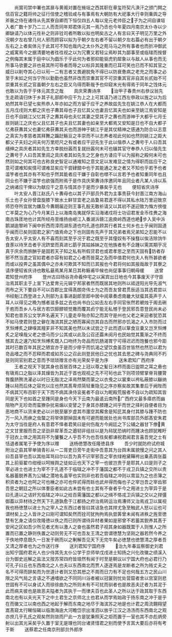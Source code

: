 <!-- { "loadSidebar": true } -->
　　尚寳司禁中署也其扉与黄阁对置在掖垣之西其职在章玺符契凡涣汗之颁门闗之信百官之籍将帅之征行信使之稽验咸与有事焉有大朝防有大祀事大行幸则乗舆之导斧扆之侍在诸侍从先其寮自卿而下恒仅四五人每以宠元老帅臣之子为之间自谏垣入者广数十岁乃二三人而吾同年郑君体元其一焉乃丞也今年夏四月南京太仆寺以少卿缺请乃以体元徃补之则非铨司者所敢以拟也明矣古之人有言曰天子明见万里之外况朝夕左右曾几何人邪而顾容以拟为乎朝夕左右者不留以朝夕左右葢必有出于朝夕左右之上者矣体元于此其可不知也哉内之太仆外之苑马马之所有事者也而折冲御武之威寓焉今之据清要地者徃徃视之以为冗曹又若轻尘焉眇其为鄙事至或临辖而按督之例侮其末属于庭中以为戯乐于乎此何为者邪抑能驱虎豹犀象以与敌人从事也而无所事马欤要之非也易其所可辱者而辱之以标异其隆重而已耳可笑也已而不知其官之威日以削夺其心日以茍一二有志者又畏避脱免不得已以防衰惫病之老充之而事之必至于末如之何当宁所以勤勤也虽然非改而崇重其官不可崇重其官非自其长贰始不可崇重其长贰之官虽朝夕左右之臣又乌得而靳哉予也仰窥末光有得焉于同年之饯体元也敢以为告于乎体元其念之哉
　　具庆荣夀诗序
　　治甲子春贵州右叅议翁先生走疏请归休于乡其子礼部郎中应干为上之上可其请乃进江西左叅政以旌之以为后劝然其年已望七矣熊恭人年亦如之而方留于应干之养故兹先生在姚江恭人在大都而五月戊戌则大都之庆也子夀其母也子且忆其父也妻且忆其夫也如亲至姚江焉安知是日也不自姚江父忆其子之夀其母也夫忆其妻之受其子之夀也而游神于大都乎七月壬辰则姚江之庆也父且忆其子也夫且忆其妻也如亲至大都焉又安知是日也不自大都子忆弗获夀其父也妻忆弗获夀其夫也而游神于姚江乎是其仗精神之感通为防合以志意之真实为孝慈者其拜舞之蹁跹觞豆之丰崇而不以志养者视此何如也然则姚江之距大都父子夫妇之间夫何万里咫尺之有或者应干迎先生于此以偕恭人之夀号于人曰吾其缙绅之具庆者其如先生方幸脱纷嚣而复就纷嚣何未可也辍其官守奉恭人归以偕先生之夀号于人曰吾其里闾之具庆者其如先生之乞身也方诿应干以为报称之殿何未可也然则如之何其可也古称良史智足以通难知之意文足以发难显之情为得职而兹应干之意可谓难知矣情可谓难显矣应干尝肄舘中也于其能通之发之者又不知也乎若予也者滥竽者也其亦有不知也乎然其能者应干嫌于自彰也噤不以言若予也者知重同年也且同业也不嫌于滥竽也欲强而附焉于是作具庆荣夀诗序邀同年且同业者凡某人诗以系之纳诸应干俾以为献应干之意与情其亦于是而少暴矣乎无也
　　便轺省庆诗序
　　叶太安人晋江赵氏八十夀母也以其子戸部员外君为主事贵获今封晋江南方海山乐土也子女孙曾盘旋膝下致水土鲜甘宜老之品敻易君遂不得以其私水陆万里迎致京师恐夺所宜居为嫌及今夀期届迩则王事孔殷无敢祈请又以其初不遂迎致为悔方徬徨亡羊莫之为心乃今月某日上以海南岛夷就俘实沿海诸戍将士功诏君发金币徃赉之海南古珠厓地也计其所经舟至维扬由岷江入番湖泝赣江逾庾岭西道也絶步入吴中泝鹅湖逾黎岭下闽中折西而漳而湖东道也均孔道也顾其行者其土何乡也土乎闽则固道乎闽而已矣则固君之家门值焉命之下也则固有先声于其兄弟者焉兄弟知之忍能不以告太安人乎太安人有不喜而刻其至乎况于君之既至乎其僮奴有不操篲以俟洁除饷牛食豕以待烹击者乎况跻堂而真进匕筯乎其姑姊妹之在他族者有不企踵以需其期乎况真于庆余而旅酬乎是固若天子知之私有所假贷君也或君孝思之至而天固有防者存邪不然当遣之官如君者亦容有如君之心者而皆莫之及而卒值君何也夫人有所甚欲者而或以投畀之虽其偶中之亦未可欺其不知而已其报也今君将何如其报哉故于其寮之请序便轺省庆诗也敢私朂焉某月某日其称觞甫毕候也尚促事事归朝毋缓
　　送曾君知登州府序
　　登州古曰旸谷尧命羲仲宅之以寅宾出日地也今其事废天子守臣治焉其职主于上宣下达爱育元元辑宁邦家者然而既居其地则所以祗迓阳光导先淑气而布之天下要自不可以百郡比宜得髙朗竒伟士为之而吾友曾君贯辰适当其选君尝以书经魁江西登进士入刑部为主事进副郎至郎中居中阅章奏虑南畿大狱蜚其英声于人耳人以得见之晩为憾者滋多兹之去也尚书白公如去左右手同官伥然若褫烛于阁去硎于庖而吾乡人与居方若饮醇醪顿觉撒而覆其卣宁能无私憾于登民邪吾意登民尚未必知君也昔苏公文学声名遍天下儿童走卒殆亦知之而其守是州也父老之来迎者犹恐其不如马使君则登之僻在海滨其民之陋而寡闻岂其自古而然邪亦饥渴之人入市防而过烹炰煿炙之肆嗅其羶芗非不知其美也然以未试尝之于此而遗以箪食豆羮又岂烹炰煿炙之足嗅哉父老之徳马而少公其或以此及公召还葢未阅月也民始觉其薫渐之不终而憾其去之速乃知烹炰煿炙既入口吻终为竒品而饥肠渴胃宁可得迟迟而饱餐也邪今距其时已数百年其民之陋宜亦于是而少瘳乎而饥渴之望饮食虽百世皆然也然恐以君为竒品嗜之而不忍释而君或如苏公之召此则登民他日之忧也其去思之碑与尧典同不朽是则同官别君之意而予琐琐赠言亦有光荣矣乎是为序
　　送朱君知广西府序
　　王者之视天下犹其身也首居百体之上冠以尊之髪日沐栉而面日盥颒之耳之悬也有瑱焉口之脂以泽其燥皆为其近于首也观视之先不可茍也此下则项领臂掌脊背腰膂胷腹脐胯洗濯必以时日无脂沈之泽焉然槩而蒙之以衣曵之以裳束以袴私蔽膝以瞂纳踵以舄而后体之容充以庄也然其髙卑烦简轻重隐见之序亦察矣故其集羣后于阙陛而不病其冗布百职于天下而不病其涣侍衮冕者不自以为眤殿荒服者不自以为疏知其皆同是天下也如首之至踵同是身也今天下云南为最逺云南所广西府又最多瘴疠而幽阻物产无珍竒而蛮獠杂扰易煽以变譬之于身其亦膝踵之间乎而世之择利自便者目为恶地商不以货来吏必以计脱至屡岁虚其市廛空其廨舍是知芘其身付其膝与踵不防也万一风入而痹之虫螫之将举体颤掉固未有可避而能居处也尚书库部员外郎髙安朱君为太守当徃是府人有意君不怿者君笑曰是何伤哉方今阙廷之下公辅之器甘下僚黄之文甘里服而吾之坚劲非犀革吾之遒韧非组丝以是为舄犹恐纳时而踵决也顾犹睢盱于冠衣上体之用其将不为饕餮之人乎吾不为也吾徃矣都谏祝君闻君言喜吾党之士有恬退者属笔于予使为序以赠
　　送杨徳慧改任隆徳县序
　　吾少时就防府试府城附治之县其宰单骑青衫从一二胥吏日旁午走街中吾意其为台舆末属貌慢之问之其人曰吾县宰也吾以其绐耳骂曰尔以吾为真不识宰邪吾之宰衣绿袍黛鞾袴出乗髙舆张葢其上前驱翟巾绀绶以呵掖舆之徒如云也天下之宰一也彼岂贵于是耶其人曰是则子之宰必进士也进士为宰不于孔道不于临辖之冲不于藩国之都不于戎卫兵镇之交所以贵名器蓄鋭养髙为公辅之潜地名虽宰也实则非也若吾临辖之冲则以胄监为之也丞簿之积资者为之也呵之可也棰之亦可也倅贰得而轹也武弁得而侮也子之宰岂吾之宰齿邪吾思之朝廷之所以体羣臣者如此古未尝有也士其有不奋者乎今之用进士为宰异于是曰孔道以之诘奸宄临辖之冲以之给百需藩国之都以之缉不恪戎卫兵镇之交以之捍彊御葢以异材待之然天下孔道孰愈于江都扬之府治焉转运治焉漕师又治焉戎卫以属视我也杨徳慧以进士为之宰人之东西过者皆曰其诘急也其捍尤急至触武人怒以讼也可谓材矣上之人皆许之曰刚可谓知矣然而铨司犹拘拘焉执尝筭曾未闻有进秩之旌至徳慧有乞身之请仅改隆徳以佚之而已则所谓待异材者果如是邪曾不若蓄其鋭养其髙于安闲之区如吾少所见者尤有以激人之奋也虽然君子视其身如器既鬻于人则惟人之所置而已置之静则佚置之动则劳无不可也吾友王清之尝谓徳慧为坚刚之器若然今养之于佚地停息既久一日发于硎而以之剸解吾见天下无完牛矣必徳慧也徳慧清之厚者吾又清之厚者也为之作送行序
　　送刘君知宁国府序
　　治九年春监察御史刘君出知宁国府君光人也少侍其先太仆公学于京师举戊戌进士知扬之兴化改徽之绩溪入台为御史巡解之盐法又按苏常四府皆琅然有闻于时至是朝议以宁国大府也必君行乃可孔子曰丘也东西南北之人也夫以东西南北而贾人逐逐焉是龙断者之所为贱丈夫之名不可得而辞矣而为世道计者则又恐其厯之不周而日力有不足也何哉五方之民山川限之风气局之言语之不通嗜欲之不同同川浴者被以冠裳则忧处营窟者舍以宫室则悲世固有不可以身试入而徐徐曲为之所则未有不可扰而驯者也是故恶夫迂者为其泥于此而病夫彼也是故恶夫隘者为其执于一而律夫百也此圣人之所以达于政其取于东西南北也有以夫光天下之中土君生之京师北土也君从而学焉始政于扬东南之冲于是乎在而徽又江以南也西之地起于解而东南之地尽于海滨苏之地是也计君之周流翺翔望嵩髙窥太行睇恒碣以临渤海逾大河瞻岱宗出淮泗以放乎江汉之汤汤而东西南北之观亦庶几乎孔氏之观矣然则敛而尸此一方是犹秉照天之炬而置于一室也其不亦彪炳旁射以出其光采矣乎久置于室无是理也同台诸贤惜君之别而使予言其大要后亦将有考于斯
　　送蔡君之任南京刑部贠外郎序
